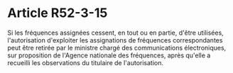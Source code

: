 # Article R52-3-15

Si les fréquences assignées cessent, en tout ou en partie, d'être utilisées, l'autorisation d'exploiter les assignations de fréquences correspondantes peut être retirée par le ministre chargé des communications électroniques, sur proposition de l'Agence nationale des fréquences, après qu'elle a recueilli les observations du titulaire de l'autorisation.